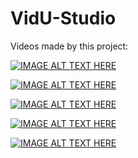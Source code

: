 # VidU-Studio

Videos made by this project:

[![IMAGE ALT TEXT HERE](https://img.youtube.com/vi/0yIyaCbDsG0/0.jpg)](https://www.youtube.com/watch?v=0yIyaCbDsG0)

[![IMAGE ALT TEXT HERE](https://img.youtube.com/vi/8dQotgt0kBM/0.jpg)](https://www.youtube.com/watch?v=8dQotgt0kBM)

[![IMAGE ALT TEXT HERE](https://img.youtube.com/vi/ZLHGIlm6gn0/0.jpg)](https://www.youtube.com/watch?v=ZLHGIlm6gn0)

[![IMAGE ALT TEXT HERE](https://img.youtube.com/vi/W2aWfTjlagE/0.jpg)](https://www.youtube.com/watch?v=W2aWfTjlagE)

[![IMAGE ALT TEXT HERE](https://img.youtube.com/vi/0qbSomXhIVw/0.jpg)](https://www.youtube.com/watch?v=0qbSomXhIVw)
